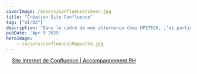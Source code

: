 ```yaml
---
coverImage: /assets/confluence/cover.jpg
title: "Création Site Confluence"
tag: ["UI/UX"]
description: "Dans le cadre de mon alternance chez UP2TECH, j’ai participé à la création du site internet de Confluence, une entreprise d’accompagnement RH fondée par Jean-Bernard Sachot, ancien DRH de Gautier. Confluence accompagne les entreprises dans leurs enjeux humains en valorisant des principes d’optimisme, de pragmatisme, d’efficacité et de confiance. Notre mission : concevoir un site épuré, clair et accessible, en parfaite cohérence avec ces valeurs. De l’arborescence à l’identité visuelle, nous avons pensé chaque détail pour renforcer la crédibilité de l’offre et créer une expérience fluide, rassurante et professionnelle."
pubDate: 'Apr 9 2025'
heroImage:
    - /assets/confluence/Maquette.jpg
---
```


<a style="margin-top: 1rem; border-radius: 8px; padding: 1rem; background-color: white; color: black;" href="www.confluence-arh.fr">Site internet de Confluence | Accompagnement RH</a>
